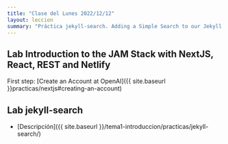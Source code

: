 ```yaml
---
title: "Clase del Lunes 2022/12/12"
layout: leccion
summary: "Práctica jekyll-search. Adding a Simple Search to our Jekyll Site"
---
```


## Lab Introduction to the JAM Stack with NextJS, React, REST and Netlify

First step: 
[Create an Account at OpenAI]({{ site.baseurl }}practicas/nextjs#creating-an-account)

## Lab jekyll-search

* [Descripción]({{ site.baseurl }}/tema1-introduccion/practicas/jekyll-search/)